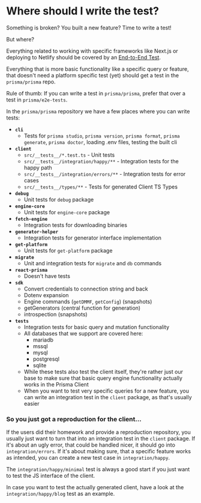 # Where should I write the test?

Something is broken? You built a new feature? Time to write a test!

But where?

Everything related to working with specific frameworks like Next.js or deploying to Netlify should be covered by an [End-to-End Test](https://github.com/prisma/e2e-tests).

Everything that is more basic functionality like a specific query or feature, that doesn't need a platform specific test (yet) should get a test in the `prisma/prisma` repo.

Rule of thumb: If you can write a test in `prisma/prisma`, prefer that over a test in `prisma/e2e-tests`.

In the `prisma/prisma` repository we have a few places where you can write tests:

- **`cli`**
    - Tests for `prisma studio`, `prisma version`, `prisma format`, `prisma generate`, `prisma doctor`, loading .env files, testing the built cli
- **`client`**
    - `src/__tests__/*.test.ts` - Unit tests
    - `src/__tests__/integration/happy/**` - Integration tests for the happy path
    - `src/__tests__/integration/errors/**` - Integration tests for error cases
    - `src/__tests__/types/**` - Tests for generated Client TS Types
- **`debug`**
    - Unit tests for `debug` package
- **`engine-core`**
    - Unit tests for `engine-core` package
- **`fetch-engine`**
    - Integration tests for downloading binaries
- **`generator-helper`**
    - Integration tests for generator interface implementation
- **`get-platform`**
    - Unit tests for `get-platform` package
- **`migrate`**
    - Unit and integration tests for `migrate` and `db` commands
- **`react-prisma`**
    - Doesn't have tests
- **`sdk`**
    - Convert credentials to connection string and back
    - Dotenv expansion
    - Engine commands (`getDMMF`, `getConfig`) (snapshots)
    - getGenerators (central function for generation)
    - introspection (snapshots)
- **`tests`**
    - Integration tests for basic query and mutation functionality
    - All databases that we support are covered here:
        - mariadb
        - mssql
        - mysql
        - postgresql
        - sqlite
    - While these tests also test the client itself, they're rather just our base to make sure that basic query engine functionality actually works in the Prisma Client
    - When you want to test very specific queries for a new feature, you can write an integration test in the `client` package, as that's usually easier

### So you just got a reproduction for the client...

If the users did their homework and provide a reproduction repository, you usually just want to turn that into an integration test in the `client` package. If it's about an ugly error, that could be handled nicer, it should go into `integration/errors`. If it's about making sure, that a specific feature works as intended, you can create a new test case in `integration/happy`.

The `integration/happy/minimal` test is always a good start if you just want to test the JS interface of the client.

In case you want to test the actually generated client, have a look at the `integration/happy/blog` test as an example.
